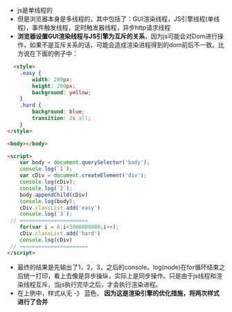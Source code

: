 - js是单线程的
- 但是浏览器本身是多线程的，其中包括了：GUI渲染线程，JS引擎线程(单线程)，事件触发线程，定时触发器线程，异步http请求线程
- **浏览器设置GUI渲染线程与JS引擎为互斥的关系**，因为js可能会对Dom进行操作，如果不是互斥关系的话，可能会造成渲染进程得到的dom前后不一致。比方说在下面的例子中：
```html
  <style>
	.easy {
		width: 200px;
		height: 200px;
		background: yellow;
	}
	.hard {
		background: blue;
		transition: 2s all;
	}
</style>

<body></body>

<script>
	var body = document.querySelector('body');
	console.log(`1`);
	var cDiv = document.createElement('div');
	console.log(cDiv);
	console.log(`2`);
	body.appendChild(cDiv)
	console.log(body);
	cDiv.classList.add('easy')
	console.log(`3`);
 // ======================
    for(var i = 0;i<3000000000;i++);
	cDiv.classList.add('hard')
	console.log(cDiv)
 // ======================
</script>
```
- 最终的结果是先输出了1，2，3，之后的console。log(node)在for循环结束之后统一打印，看上去像是异步操纵，实际上是同步操作。只是由于js线程和渲染线程互斥，当js执行完毕之后，才会执行渲染进程。
- 在上例中，样式从无 -》 蓝色， **因为这是渲染引擎的优化措施，将两次样式进行了合并**